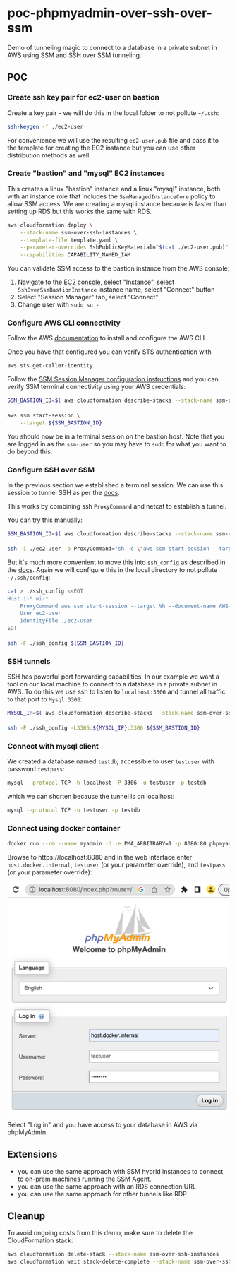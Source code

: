 # poc-phpmyadmin-over-ssh-over-ssm

Demo of tunneling magic to connect to a database in a private subnet in AWS using SSM and SSH over SSM tunneling.

## POC

### Create ssh key pair for ec2-user on bastion

Create a key pair - we will do this in the local folder to not pollute `~/.ssh`:

```bash
ssh-keygen -f ./ec2-user
```

For convenience we will use the resulting `ec2-user.pub` file and pass it to the template for creating the EC2 instance but you can use other distribution methods as well.

### Create "bastion" and "mysql" EC2 instances

This creates a linux "bastion" instance and a linux "mysql" instance, both with an instance role that includes the `SsmManagedInstanceCore` policy to allow SSM access. We are creating a mysql instance because is faster than setting up RDS but this works the same with RDS. 

```bash
aws cloudformation deploy \
    --stack-name ssm-over-ssh-instances \
    --template-file template.yaml \
    --parameter-overrides SshPublicKeyMaterial="$(cat ./ec2-user.pub)" \
    --capabilities CAPABILITY_NAMED_IAM
```

You can validate SSM access to the bastion instance from the AWS console:

1. Navigate to the [EC2 console](https://console.aws.amazon.com/ec2/home?#Instances:instanceState=running;v=3;$case=tags:true%5C,client:false;$regex=tags:false%5C,client:false), select "Instance", select `SshOverSsmBastionInstance` instance name, select "Connect" button
2. Select "Session Manager" tab, select "Connect"
3. Change user with `sudo su -`

### Configure AWS CLI connectivity

Follow the AWS [documentation](https://docs.aws.amazon.com/cli/latest/userguide/cli-chap-configure.html) to install and configure the AWS CLI. 

Once you have that configured you can verify STS authentication with 

```bash
aws sts get-caller-identity
```

Follow the [SSM Session Manager configuration instructions](https://docs.aws.amazon.com/systems-manager/latest/userguide/session-manager.html) and you can verify SSM terminal connectivity using your AWS credentials:

```bash
SSM_BASTION_ID=$( aws cloudformation describe-stacks --stack-name ssm-over-ssh-instances --query "Stacks[].Outputs[?OutputKey=='Bastion'].OutputValue" --output text )

aws ssm start-session \
    --target ${SSM_BASTION_ID}
```

You should now be in a terminal session on the bastion host. Note that you are logged in as the `ssm-user` so you may have to `sudo` for what you want to do beyond this.

### Configure SSH over SSM

In the previous section we established a terminal session. We can use this session to tunnel SSH as per the [docs](https://docs.aws.amazon.com/systems-manager/latest/userguide/session-manager-getting-started-enable-ssh-connections.html).

This works by combining ssh `ProxyCommand` and netcat to establish a tunnel. 

You can try this manually:

```bash
SSM_BASTION_ID=$( aws cloudformation describe-stacks --stack-name ssm-over-ssh-instances --query "Stacks[].Outputs[?OutputKey=='Bastion'].OutputValue" --output text )

ssh -i ./ec2-user -o ProxyCommand="sh -c \"aws ssm start-session --target %h --document-name AWS-StartSSHSession --parameters 'portNumber=%p'\"" ${SSM_BASTION_ID}
```

But it's much more convenient to move this into `ssh_config` as described in the [docs](https://docs.aws.amazon.com/systems-manager/latest/userguide/session-manager-getting-started-enable-ssh-connections.html). Again we will configure this in the local directory to not pollute `~/.ssh/config`:

```bash
cat > ./ssh_config <<EOT
Host i-* mi-*
    ProxyCommand aws ssm start-session --target %h --document-name AWS-StartSSHSession --parameters 'portNumber=%p'
    User ec2-user
    IdentityFile ./ec2-user
EOT

ssh -F ./ssh_config ${SSM_BASTION_ID}
```

### SSH tunnels

SSH has powerful port forwarding capabilities. In our example we want a tool on our local machine to connect to a database in a private subnet in AWS. To do this we use ssh to listen to `localhost:3306` and tunnel all traffic to that port to `Mysql:3306`:

```bash
MYSQL_IP=$( aws cloudformation describe-stacks --stack-name ssm-over-ssh-instances --query "Stacks[].Outputs[?OutputKey=='MysqlIp'].OutputValue" --output text )

ssh -F ./ssh_config -L3306:${MYSQL_IP}:3306 ${SSM_BASTION_ID}
```

### Connect with mysql client

We created a database named `testdb`, accessible to user `testuser` with password `testpass`:

```bash
mysql --protocol TCP -h localhost -P 3306 -u testuser -p testdb
```

which we can shorten because the tunnel is on localhost:
```bash
mysql --protocol TCP -u testuser -p testdb
```

### Connect using docker container

```bash
docker run --rm --name myadmin -d -e PMA_ARBITRARY=1 -p 8080:80 phpmyadmin
```

Browse to https://localhost:8080 and in the web interface enter `host.docker.internal`, `testuser` (or your parameter override), and `testpass` (or your parameter override):

![phpmyadmin](phpmyadmin1.png)

Select "Log in" and you have access to your database in AWS via phpMyAdmin. 

## Extensions

* you can use the same approach with SSM hybrid instances to connect to on-prem machines running the SSM Agent.
* you can use the same approach with an RDS connection URL
* you can use the same approach for other tunnels like RDP

## Cleanup

To avoid ongoing costs from this demo, make sure to delete the CloudFormation stack:

```bash
aws cloudformation delete-stack --stack-name ssm-over-ssh-instances
aws cloudformation wait stack-delete-complete --stack-name ssm-over-ssh-instances
```

